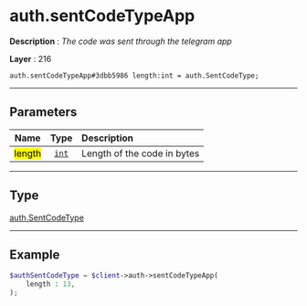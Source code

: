 # auth.sentCodeTypeApp

**Description** : *The code was sent through the telegram app*

**Layer** : 216

```tl
auth.sentCodeTypeApp#3dbb5986 length:int = auth.SentCodeType;
```

---

## Parameters

| Name | Type | Description |
| :---: | :---: | :--- |
| <mark>length</mark> | [`int`](type/int) | Length of the code in bytes |

---

## Type

[auth.SentCodeType](type/auth.SentCodeType)

---

## Example

```php
$authSentCodeType = $client->auth->sentCodeTypeApp(
	length : 13,
);
```